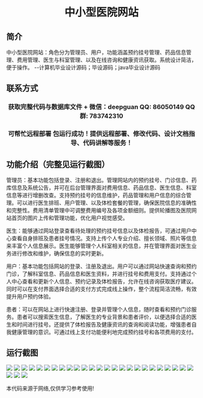 <p><h1 align="center">中小型医院网站</h1></p>

## 简介
中小型医院网站：角色分为管理员、用户，功能涵盖预约挂号管理、药品信息管理、费用管理、医生与科室管理、以及在线咨询和健康资讯获取。系统设计简洁，便于操作。    --计算机毕业设计源码；毕设源码；java毕业设计源码


## 联系方式
<p><h3 align="center">获取完整代码与数据库文件 + 微信：deepguan QQ: 86050149 QQ群: 783742310</h3></p>
<p><h3 align="center">可帮忙远程部署 包运行成功！提供远程部署、修改代码、设计文档指导、代码讲解等服务！</h3></p>

## 功能介绍（完整见运行截图）
管理员：基本功能包括登录、注册和退出。管理网站内的预约挂号、门诊信息、药库信息及系统公告，并可在后台管理界面对费用信息、药品信息、医生信息、科室信息等进行增删改查。支持预约挂号的信息维护，药品管理和用户信息的综合管理。可以进行医生排班、用户管理、以及体检套餐的管理，确保医院信息的准确性和完整性。费用清单管理中可调整费用编号及各项金额细则。提供轮播图及医院网站首页的图片上传和管理功能，优化用户视觉感受。

医生：能够通过网站登录查看待处理的预约挂号信息以及体检报告，可通过用户中心查看自身排班及患者挂号情况。支持上传个人专业介绍、擅长领域、照片等信息来丰富个人信息展示。医生能够管理个人科室相关的信息，并在管理界面对医生业务进行修改和维护，确保信息的实时更新。

用户：基本功能包括网站的登录、注册及退出。用户可以通过网站快速查询和预约门诊，了解科室信息、药品信息和医生资料，并进行挂号和费用支付。支持通过个人中心查看和更新个人信息、预约记录及体检报告，允许在线咨询获取医疗建议。同时可以在支付界面选择合适的支付方式完成线上操作，整个流程简洁流畅，有效提升用户预约体验。

患者：可以在网站上进行快速注册、登录并管理个人信息，随时查看和预约门诊服务。患者可以搜索医生信息，了解医生的专业背景和患者评价，以便选择合适的医生和时间进行挂号。还提供了体检报告及健康资讯的查询和阅读功能，增强患者自我健康管理的意识。可通过线上支付功能便利地完成预约挂号和各项费用的支付。


## 运行截图
![](https://bs-1329754181.cos.ap-shanghai.myqcloud.com/spring/MediumSmallHospitalWebsite/img/001.jpg)
![](https://bs-1329754181.cos.ap-shanghai.myqcloud.com/spring/MediumSmallHospitalWebsite/img/002.jpg)
![](https://bs-1329754181.cos.ap-shanghai.myqcloud.com/spring/MediumSmallHospitalWebsite/img/003.jpg)
![](https://bs-1329754181.cos.ap-shanghai.myqcloud.com/spring/MediumSmallHospitalWebsite/img/004.jpg)
![](https://bs-1329754181.cos.ap-shanghai.myqcloud.com/spring/MediumSmallHospitalWebsite/img/005.jpg)
![](https://bs-1329754181.cos.ap-shanghai.myqcloud.com/spring/MediumSmallHospitalWebsite/img/006.jpg)
![](https://bs-1329754181.cos.ap-shanghai.myqcloud.com/spring/MediumSmallHospitalWebsite/img/007.jpg)
![](https://bs-1329754181.cos.ap-shanghai.myqcloud.com/spring/MediumSmallHospitalWebsite/img/008.jpg)
![](https://bs-1329754181.cos.ap-shanghai.myqcloud.com/spring/MediumSmallHospitalWebsite/img/009.jpg)
![](https://bs-1329754181.cos.ap-shanghai.myqcloud.com/spring/MediumSmallHospitalWebsite/img/010.jpg)
![](https://bs-1329754181.cos.ap-shanghai.myqcloud.com/spring/MediumSmallHospitalWebsite/img/011.jpg)
![](https://bs-1329754181.cos.ap-shanghai.myqcloud.com/spring/MediumSmallHospitalWebsite/img/012.jpg)
![](https://bs-1329754181.cos.ap-shanghai.myqcloud.com/spring/MediumSmallHospitalWebsite/img/013.jpg)
![](https://bs-1329754181.cos.ap-shanghai.myqcloud.com/spring/MediumSmallHospitalWebsite/img/014.jpg)
![](https://bs-1329754181.cos.ap-shanghai.myqcloud.com/spring/MediumSmallHospitalWebsite/img/015.jpg)
![](https://bs-1329754181.cos.ap-shanghai.myqcloud.com/spring/MediumSmallHospitalWebsite/img/016.jpg)
![](https://bs-1329754181.cos.ap-shanghai.myqcloud.com/spring/MediumSmallHospitalWebsite/img/017.jpg)
![](https://bs-1329754181.cos.ap-shanghai.myqcloud.com/spring/MediumSmallHospitalWebsite/img/018.jpg)
![](https://bs-1329754181.cos.ap-shanghai.myqcloud.com/spring/MediumSmallHospitalWebsite/img/019.jpg)
![](https://bs-1329754181.cos.ap-shanghai.myqcloud.com/spring/MediumSmallHospitalWebsite/img/020.jpg)
![](https://bs-1329754181.cos.ap-shanghai.myqcloud.com/spring/MediumSmallHospitalWebsite/img/021.jpg)
![](https://bs-1329754181.cos.ap-shanghai.myqcloud.com/spring/MediumSmallHospitalWebsite/img/022.jpg)
![](https://bs-1329754181.cos.ap-shanghai.myqcloud.com/spring/MediumSmallHospitalWebsite/img/023.jpg)
![](https://bs-1329754181.cos.ap-shanghai.myqcloud.com/spring/MediumSmallHospitalWebsite/img/024.jpg)
![](https://bs-1329754181.cos.ap-shanghai.myqcloud.com/spring/MediumSmallHospitalWebsite/img/025.jpg)
![](https://bs-1329754181.cos.ap-shanghai.myqcloud.com/spring/MediumSmallHospitalWebsite/img/026.jpg)
![](https://bs-1329754181.cos.ap-shanghai.myqcloud.com/spring/MediumSmallHospitalWebsite/img/027.jpg)
![](https://bs-1329754181.cos.ap-shanghai.myqcloud.com/spring/MediumSmallHospitalWebsite/img/028.jpg)

<p>本代码来源于网络,仅供学习参考使用!</p>
